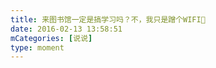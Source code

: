 ```yaml
---
title: 来图书馆一定是搞学习吗？不，我只是蹭个WIFI😬
date: 2016-02-13 13:58:51
mCategories: [说说]
type: moment
---
```


<div id="pics-20160213135851"></div>

<script src="/lib/moment/pics.js"></script>
<script>
var data = [
    {"link": "2016-02-13_000001.jpeg", "type": "shuoshuo"}
];
picsRender(data, "pics-20160213135851");
</script>
